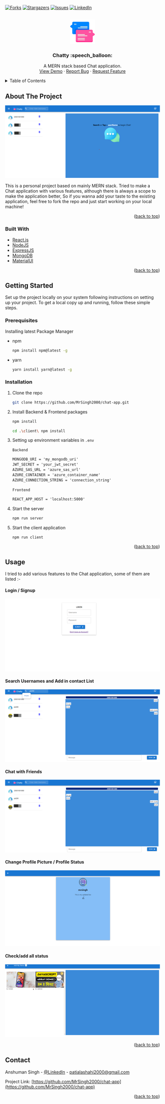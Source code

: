 [![Forks][forks-shield]][forks-url] [![Stargazers][stars-shield]][stars-url] [![Issues][issues-shield]][issues-url] [![LinkedIn][linkedin-shield]][linkedin-url]

<!-- PROJECT LOGO -->
<br />
<div align="center">
  <a href="https://github.com/MrSingh2000/chat-app">
    <img src="client/public/logo512.png" alt="Logo" width="80" height="80">
  </a>

<h3 align="center">Chatty :speech_balloon:</h3>

  <p align="center">
    A MERN stack based Chat application.
    <br />
    <a href="https://chatty001.netlify.app">View Demo</a>
    ·
    <a href="https://github.com/MrSingh2000/chat-app/issues">Report Bug</a>
    ·
    <a href="https://github.com/MrSingh2000/chat-app/issues">Request Feature</a>
  </p>
</div>

<!-- TABLE OF CONTENTS -->
<details>
  <summary>Table of Contents</summary>
  <ol>
    <li>
      <a href="#about-the-project">About The Project</a>
      <ul>
        <li><a href="#built-with">Built With</a></li>
      </ul>
    </li>
    <li>
      <a href="#getting-started">Getting Started</a>
      <ul>
        <li><a href="#prerequisites">Prerequisites</a></li>
        <li><a href="#installation">Installation</a></li>
      </ul>
    </li>
    <li><a href="#usage">Usage</a></li>
    <li><a href="#contact">Contact</a></li>
  </ol>
</details>

<!-- ABOUT THE PROJECT -->

## About The Project

[![Product Name Screen Shot][product-screenshot]](https://chatty001.netlify.app)

This is a personal project based on mainly MERN stack. Tried to make a Chat application with various features, although there is always a scope to make the application better, So if you wanna add your taste to the existing application, feel free to fork the repo and just start working on your local machine!

<p align="right">(<a href="#top">back to top</a>)</p>

### Built With

- [React.js](https://reactjs.org/)
- [NodeJS](https://nodejs.org/)
- [ExpressJS](http://expressjs.com/)
- [MongoDB](https://www.mongodb.com/)
- [MaterialUI](https://mui.com/)

<p align="right">(<a href="#top">back to top</a>)</p>

<!-- GETTING STARTED -->

## Getting Started

Set up the project locally on your system following instructions on setting up your project.
To get a local copy up and running, follow these simple steps.

### Prerequisites

Installing latest Package Manager

- npm
  ```sh
  npm install npm@latest -g
  ```
- yarn
  ```sh
  yarn install yarn@latest -g
  ```

### Installation

1. Clone the repo
   ```sh
   git clone https://github.com/MrSingh2000/chat-app.git
   ```
2. Install Backend & Frontend packages
   ```sh
   npm install
   ```
   ```sh
   cd .\client\ npm install
   ```
3. Setting up environment variables in `.env`

   `Backend`

   ```txt
   MONGODB_URI = 'my_mongodb_uri'
   JWT_SECRET = 'your_jwt_secret'
   AZURE_SAS_URL = 'azure_sas_url'
   AZURE_CONTAINER = 'azure_container_name'
   AZURE_CONNECTION_STRING = 'connection_string'
   ```

   `Frontend`

   ```txt
   REACT_APP_HOST = 'localhost:5000'
   ```

4. Start the server
   ```sh
   npm run server
   ```
5. Start the client application
   ```sh
   npm run client
   ```

<p align="right">(<a href="#top">back to top</a>)</p>

<!-- USAGE EXAMPLES -->

## Usage
I tried to add various features to the Chat application, some of them are listed :-

#### Login / Signup
![login-signup]

#### Search Usernames and Add in contact List
![search_username]

#### Chat with Friends
![send_mess]

#### Change Profile Picture / Profile Status
![add_profile]

#### Check/add all status
![status]

<p align="right">(<a href="#top">back to top</a>)</p>

<!-- CONTACT -->

## Contact

Anshuman Singh - [@LinkedIn](https://www.linkedin.com/in/anshuman-singh-856991201/) - patialashahi2000@gmail.com

Project Link: [https://github.com/MrSingh2000/chat-app](https://github.com/MrSingh2000/chat-app)

<p align="right">(<a href="#top">back to top</a>)</p>

<!-- MARKDOWN LINKS & IMAGES -->
<!-- https://www.markdownguide.org/basic-syntax/#reference-style-links -->

[forks-shield]: https://img.shields.io/github/forks/MrSingh2000/chat-app.svg?style=for-the-badge
[forks-url]: https://github.com/MrSingh2000/chat-app/network/members
[stars-shield]: https://img.shields.io/github/stars/MrSingh2000/chat-app.svg?style=for-the-badge
[stars-url]: https://github.com/MrSingh2000/chat-app/stargazers
[issues-shield]: https://img.shields.io/github/issues/MrSingh2000/chat-app.svg?style=for-the-badge
[issues-url]: https://github.com/MrSingh2000/chat-app/issues
[linkedin-shield]: https://img.shields.io/badge/-LinkedIn-black.svg?style=for-the-badge&logo=linkedin&colorB=555
[linkedin-url]: https://www.linkedin.com/in/anshuman-singh-856991201
[product-screenshot]: readme_assets/screenshot.png
[login-signup]: readme_assets/login.png
[search_username]: readme_assets/search_username.png
[send_mess]: readme_assets/send_mess.png
[add_profile]: readme_assets/add_profile.png
[status]: readme_assets/status.png


